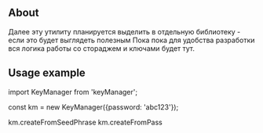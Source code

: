 ## About 
 
 Далее эту утилиту планируется выделить в  отдельную библиотеку - если это будет выглядеть полезным
 Пока пока для удобства разработки вся логика работы со стораджем и ключами будет тут.

 ## Usage example

 import KeyManager from 'keyManager';


const km = new KeyManager({password: 'abc123'});

 km.createFromSeedPhrase
 km.createFromPass



